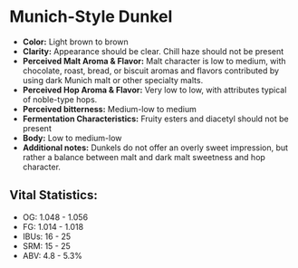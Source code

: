 # Munich-Style Dunkel

- **Color:** Light brown to brown
- **Clarity:** Appearance should be clear. Chill haze should not be present
- **Perceived Malt Aroma & Flavor:** Malt character is low to medium, with chocolate, roast, bread, or biscuit aromas and flavors contributed by using dark Munich malt or other specialty malts.
- **Perceived Hop Aroma & Flavor:** Very low to low, with attributes typical of noble-type hops.
- **Perceived bitterness:** Medium-low to medium
- **Fermentation Characteristics:** Fruity esters and diacetyl should not be present
- **Body:** Low to medium-low
- **Additional notes:** Dunkels do not offer an overly sweet impression, but rather a balance between malt and dark malt sweetness and hop character.

## Vital Statistics:

- OG: 1.048 - 1.056
- FG: 1.014 - 1.018
- IBUs: 16 - 25
- SRM: 15 - 25
- ABV: 4.8 - 5.3%

